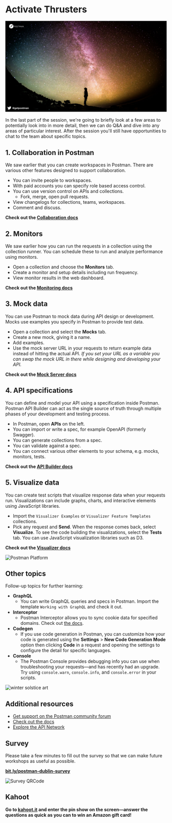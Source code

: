 # Activate Thrusters

![Activate](./Activate.jpg)

In the last part of the session, we're going to briefly look at a few areas to potentially look into in more detail, then we can do Q&A and dive into any areas of particular interest. After the session you'll still have opportunities to chat to the team about specific topics.

## 1. Collaboration in Postman

We saw earlier that you can create workspaces in Postman. There are various other features designed to support collaboration.

* You can invite people to workspaces.
* With paid accounts you can specify role based access control.
* You can use version control on APIs and collections.
  * Fork, merge, open pull requests.
* View changelogs for collections, teams, workspaces.
* Comment and discuss.

**Check out the [Collaboration docs](https://learning.postman.com/docs/postman/collaboration/collaboration-intro/)**

## 2. Monitors

We saw earlier how you can run the requests in a collection using the collection runner. You can schedule these to run and analyze performance using monitors.

* Open a collection and choose the __Monitors__ tab.
* Create a monitor and setup details including run frequency.
* View monitor results in the web dashboard.

**Check out the [Monitoring docs](https://learning.postman.com/docs/postman/monitors/intro-monitors/)**

## 3. Mock data

You can use Postman to mock data during API design or development. Mocks use examples you specify in Postman to provide test data.

* Open a collection and select the __Mocks__ tab.
* Create a new mock, giving it a name.
* Add examples.
* Use the mock server URL in your requests to return example data instead of hitting the actual API. _If you set your URL as a variable you can swap the mock URL in there while designing and developing your API._

**Check out the [Mock Server docs](https://learning.postman.com/docs/postman/mock-servers/intro-to-mock-servers/)**

## 4. API specifications

You can define and model your API using a specification inside Postman. Postman API Builder can act as the single source of truth through multiple phases of your development and testing process.

* In Postman, open __APIs__ on the left.
* You can import or write a spec, for example OpenAPI (formerly Swagger).
* You can generate collections from a spec.
* You can validate against a spec.
* You can connect various other elements to your schema, e.g. mocks, monitors, tests.

**Check out the [API Builder docs](https://learning.postman.com/docs/postman/design-and-develop-apis/the-api-workflow/)**

## 5. Visualize data

You can create test scripts that visualize response data when your requests run. Visualizations can include graphs, charts, and interactive elements using JavaScript libraries.

* Import the `Visualizer Examples` or `Visualizer Feature Templates` collections.
* Pick any request and __Send__. When the response comes back, select __Visualize__. To see the code building the visualizations, select the __Tests__ tab. You can use JavaScript visualization libraries such as D3.

**Check out the [Visualizer docs](https://learning.postman.com/docs/postman/sending-api-requests/visualizer/)**

![Postman Platform](./platform.png)

## Other topics

Follow-up topics for further learning:

* __GraphQL__
  * You can write GraphQL queries and specs in Postman. Import the template `Working with GraphQL` and check it out.
* __Interceptor__
  * Postman Interceptor allows you to sync cookie data for specified domains. Check out [the docs](https://learning.postman.com/docs/postman/sending-api-requests/interceptor/).
* __Codegen__
  * If you use code generation in Postman, you can customize how your code is generated using the __Settings__ &gt; __New Code Generation Mode__ option then clicking __Code__ in a request and opening the settings to configure the detail for specific languages.
* __Console__
  * The Postman Console provides debugging info you can use when troubleshooting your requests—and has recently had an upgrade. Try using `console.warn`, `console.info`, and `console.error` in your scripts.

![[winter solstice art](https://apod.nasa.gov/apod/image/1712/WinterSolsticeMW_Seip.jpg)](https://apod.nasa.gov/apod/image/1712/WinterSolsticeMW_Seip.jpg)

## Additional resources

* [Get support on the Postman community forum](https://community.getpostman.com/)
* [Check out the docs](https://learning.postman.com/docs/)
* [Explore the API Network](https://explore.postman.com/)

## Survey

Please take a few minutes to fill out the survey so that we can make future workshops as useful as possible.

__[bit.ly/postman-dublin-survey](http://bit.ly/postman-dublin-survey)__

![Survey QRCode](./QR_code_Dublin.png)

## Kahoot

__Go to [kahoot.it](https://kahoot.it/) and enter the pin show on the screen—answer the questions as quick as you can to win an Amazon gift card!__
